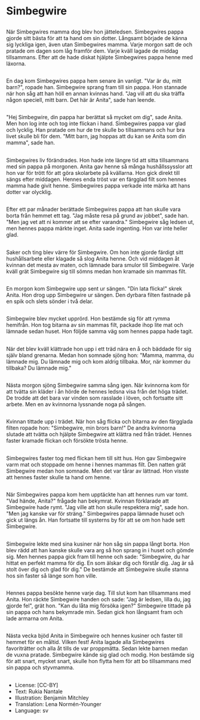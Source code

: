 # Simbegwire

##
När Simbegwires mamma dog blev hon jätteledsen. Simbegwires pappa gjorde sitt bästa för att ta hand om sin dotter. Långsamt började de känna sig lyckliga igen, även utan Simbegwires mamma. Varje morgon satt de och pratade om dagen som låg framför dem. Varje kväll lagade de middag tillsammans. Efter att de hade diskat hjälpte Simbegwires pappa henne med läxorna.

##
En dag kom Simbegwires pappa hem senare än vanligt. "Var är du, mitt barn?", ropade han. Simbegwire sprang fram till sin pappa. Hon stannade när hon såg att han höll en annan kvinnas hand. "Jag vill att du ska träffa någon speciell, mitt barn. Det här är Anita", sade han leende.

##
"Hej Simbegwire, din pappa har berättat så mycket om dig", sade Anita. Men hon log inte och tog inte flickan i hand. Simbegwires pappa var glad och lycklig. Han pratade om hur de tre skulle bo tillsammans och hur bra livet skulle bli för dem. "Mitt barn, jag hoppas att du kan se Anita som din mamma", sade han.

##
Simbegwires liv förändrades. Hon hade inte längre tid att sitta tillsammans med sin pappa på morgonen. Anita gav henne så många hushållssysslor att hon var för trött för att göra skolarbete på kvällarna. Hon gick direkt till sängs efter middagen. Hennes enda tröst var en färgglad filt som hennes mamma hade givit henne. Simbegwires pappa verkade inte märka att hans dotter var olycklig.

##
Efter ett par månader berättade Simbegwires pappa att han skulle vara borta från hemmet ett tag. "Jag måste resa på grund av jobbet", sade han. "Men jag vet att ni kommer att se efter varandra." Simbegwire såg ledsen ut, men hennes pappa märkte inget. Anita sade ingenting. Hon var inte heller glad.

##
Saker och ting blev värre för Simbegwire. Om hon inte gjorde färdigt sitt hushållsarbete eller klagade så slog Anita henne. Och vid middagen åt kvinnan det mesta av maten, och lämnade bara smulor till Simbegwire. Varje kväll grät Simbegwire sig till sömns medan hon kramade sin mammas filt.

##
En morgon kom Simbegwire upp sent ur sängen. "Din lata flicka!" skrek Anita. Hon drog upp Simbegwire ur sängen. Den dyrbara filten fastnade på en spik och slets sönder i två delar.

##
Simbegwire blev mycket upprörd. Hon bestämde sig för att rymma hemifrån. Hon tog bitarna av sin mammas filt, packade ihop lite mat och lämnade sedan huset. Hon följde samma väg som hennes pappa hade tagit.

##
När det blev kväll klättrade hon upp i ett träd nära en å och bäddade för sig själv bland grenarna. Medan hon somnade sjöng hon: "Mamma, mamma, du lämnade mig. Du lämnade mig och kom aldrig tillbaka. Mor, när kommer du tillbaka? Du lämnade mig."

##
Nästa morgon sjöng Simbegwire samma sång igen. När kvinnorna kom för att tvätta sin kläder i ån hörde de hennes ledsna visa från det höga trädet. De trodde att det bara var vinden som rasslade i löven, och fortsatte sitt arbete. Men en av kvinnorna lyssnande noga på sången.

##
Kvinnan tittade upp i trädet. När hon såg flicka och bitarna av den färgglada filten ropade hon: "Simbegwire, min brors barn!" De andra kvinnorna slutade att tvätta och hjälpte Simbegwire att klättra ned från trädet. Hennes faster kramade flickan och försökte trösta henne.

##
Simbegwires faster tog med flickan hem till sitt hus. Hon gav Simbegwire varm mat och stoppade om henne i hennes mammas filt. Den natten grät Simbegwire medan hon somnade. Men det var tårar av lättnad. Hon visste att hennes faster skulle ta hand om henne.

##
När Simbegwires pappa kom hem upptäckte han att hennes rum var tomt. "Vad hände, Anita?" frågade han bekymrat. Kvinnan förklarade att Simbegwire hade rymt. "Jag ville att hon skulle respektera mig", sade hon. "Men jag kanske var för sträng." Simbegwires pappa lämnade huset och gick ut längs ån. Han fortsatte till systerns by för att se om hon hade sett Simbegwire.

##
Simbegwire lekte med sina kusiner när hon såg sin pappa långt borta. Hon blev rädd att han kanske skulle vara arg så hon sprang in i huset och gömde sig. Men hennes pappa gick fram till henne och sade: "Simbegwire, du har hittat en perfekt mamma för dig. En som älskar dig och förstår dig. Jag är så stolt över dig och glad för dig." De bestämde att Simbegwire skulle stanna hos sin faster så länge som hon ville.

##
Hennes pappa besökte henne varje dag. Till slut kom han tillsammans med Anita. Hon räckte Simbegwire handen och sade: "Jag är ledsen, lilla du, jag gjorde fel", grät hon. "Kan du låta mig försöka igen?" Simbegwire tittade på sin pappa och hans bekymrade min. Sedan gick hon långsamt fram och lade armarna om Anita.

##
Nästa vecka bjöd Anita in Simbegwire och hennes kusiner och faster till hemmet för en måltid. Vilken fest! Anita lagade alla Simbegwires favoriträtter och alla åt tills de var proppmätta. Sedan lekte barnen medan de vuxna pratade. Simbegwire kände sig glad och modig. Hon bestämde sig för att snart, mycket snart, skulle hon flytta hem för att bo tillsammans med sin pappa och styvmamma.

##
* License: [CC-BY]
* Text: Rukia Nantale
* Illustration: Benjamin Mitchley
* Translation: Lena Normén-Younger
* Language: sv
